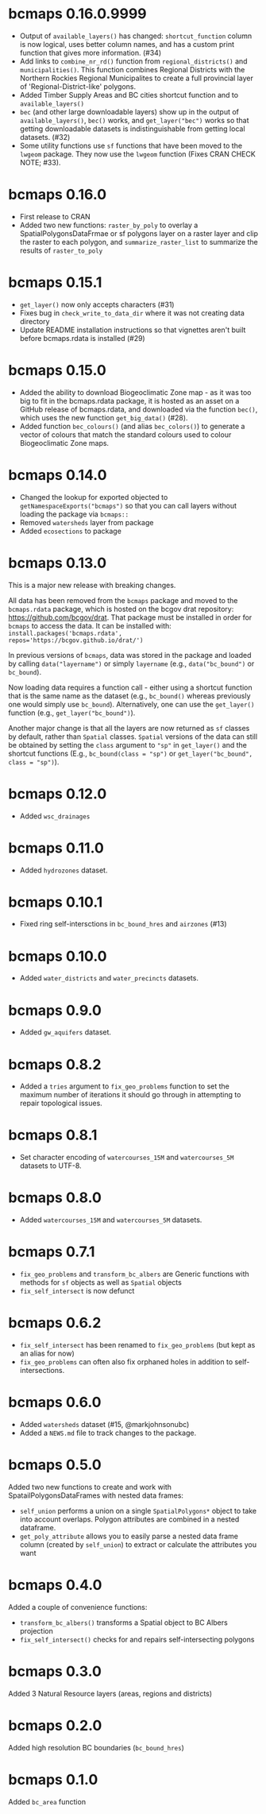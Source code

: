 # bcmaps 0.16.0.9999
* Output of `available_layers()` has changed: `shortcut_function` column is now logical, uses better column names, and has a custom print function that gives more information. (#34)
* Add links to `combine_nr_rd()` function from `regional_districts()` and `municipalities()`. This function combines Regional Districts with the Northern Rockies Regional Municipalites to create a full provincial layer of 'Regional-District-like' polygons.
* Added Timber Supply Areas and BC cities shortcut function and to `available_layers()`
* `bec` (and other large downloadable layers) show up in the output of `available_layers()`, `bec()` works, and `get_layer("bec")` works so that getting downloadable datasets is indistinguishable from getting local datasets. (#32)
* Some utility functions use `sf` functions that have been moved to the `lwgeom` package. They now use the `lwgeom` function (Fixes CRAN CHECK NOTE; #33).

# bcmaps 0.16.0
* First release to CRAN
* Added two new functions: `raster_by_poly` to overlay a SpatialPolygonsDataFrmae or sf polygons layer on a raster layer and clip the raster to each polygon, and `summarize_raster_list` to summarize the results of `raster_to_poly`

# bcmaps 0.15.1
* `get_layer()` now only accepts characters (#31)
* Fixes bug in `check_write_to_data_dir` where it was not creating data directory
* Update README installation instructions so that vignettes aren't built before bcmaps.rdata is installed (#29)


# bcmaps 0.15.0
* Added the ability to download Biogeoclimatic Zone map - as it was too big to 
fit in the bcmaps.rdata package, it is hosted as an asset on a GitHub release of bcmaps.rdata, 
and downloaded via the function `bec()`, which uses the new function `get_big_data()` (#28).
* Added function `bec_colours()` (and alias `bec_colors()`) to generate a vector of colours 
that match the standard colours used to colour Biogeoclimatic Zone maps.

# bcmaps 0.14.0
* Changed the lookup for exported objected to `getNamespaceExports("bcmaps")` so that you can 
call layers without loading the package via `bcmaps::`
* Removed `watersheds` layer from package
* Added `ecosections` to package

# bcmaps 0.13.0

This is a major new release with breaking changes. 

All data has been removed from the `bcmaps` package and moved to the `bcmaps.rdata` 
package, which is hosted on the bcgov drat repository: https://github.com/bcgov/drat. 
That package must be installed in order for `bcmaps` to access the data. It can 
be installed with: `install.packages('bcmaps.rdata', repos='https://bcgov.github.io/drat/')`

In previous versions of `bcmaps`, data was stored in the package and loaded by 
calling `data("layername")` or simply `layername` (e.g., `data("bc_bound")` or `bc_bound`).

Now loading data requires a function call - either using a shortcut function that
is the same name as the dataset (e.g., `bc_bound()` whereas previously one would 
simply use `bc_bound`). Alternatively, one can use the `get_layer()` function 
(e.g., `get_layer("bc_bound")`).

Another major change is that all the layers are now returned as `sf` classes by 
default, rather than `Spatial` classes. `Spatial` versions of the data can still be
obtained by setting the `class` argument to `"sp"` in `get_layer()` and the shortcut
functions (E.g., `bc_bound(class = "sp")` or `get_layer("bc_bound", class = "sp")`).

# bcmaps 0.12.0

* Added `wsc_drainages`

# bcmaps 0.11.0

* Added `hydrozones` dataset.

# bcmaps 0.10.1

* Fixed ring self-intersctions in `bc_bound_hres` and `airzones` (#13)

# bcmaps 0.10.0

* Added `water_districts` and `water_precincts` datasets.

# bcmaps 0.9.0

* Added `gw_aquifers` dataset.

# bcmaps 0.8.2

* Added a `tries` argument to `fix_geo_problems` function to set the maximum number of iterations it should go through in attempting to repair topological issues.

# bcmaps 0.8.1

* Set character encoding of `watercourses_15M` and `watercourses_5M` datasets to UTF-8.

# bcmaps 0.8.0

* Added `watercourses_15M` and `watercourses_5M` datasets.

# bcmaps 0.7.1

* `fix_geo_problems` and `transform_bc_albers` are Generic functions with methods for `sf` objects as well as `Spatial` objects
* `fix_self_intersect` is now defunct

# bcmaps 0.6.2

* `fix_self_intersect` has been renamed to `fix_geo_problems` (but kept as an alias for now)
* `fix_geo_problems` can often also fix orphaned holes in addition to self-intersections.

# bcmaps 0.6.0

* Added `watersheds` dataset (#15, @markjohnsonubc)
* Added a `NEWS.md` file to track changes to the package.

# bcmaps 0.5.0

Added two new functions to create and work with SpatailPolygonsDataFrames with nested data frames:

- `self_union` performs a union on a single `SpatialPolygons*` object to take into account overlaps. Polygon attributes are combined in a nested dataframe.
- `get_poly_attribute` allows you to easily parse a nested data frame column (created by `self_union`) to extract or calculate the attributes you want

# bcmaps 0.4.0

Added a couple of convenience functions:

- `transform_bc_albers()` transforms a Spatial object to BC Albers projection
- `fix_self_intersect()` checks for and repairs self-intersecting polygons

# bcmaps 0.3.0

Added 3 Natural Resource layers (areas, regions and districts)

# bcmaps 0.2.0

Added high resolution BC boundaries (`bc_bound_hres`)

# bcmaps 0.1.0

Added `bc_area` function
